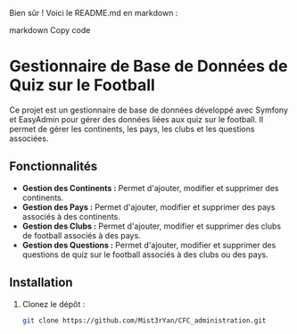 Bien sûr ! Voici le README.md en markdown :

markdown
Copy code

# Gestionnaire de Base de Données de Quiz sur le Football

Ce projet est un gestionnaire de base de données développé avec Symfony et EasyAdmin pour gérer des données liées aux quiz sur le football. Il permet de gérer les continents, les pays, les clubs et les questions associées.

## Fonctionnalités

- **Gestion des Continents :** Permet d'ajouter, modifier et supprimer des continents.
- **Gestion des Pays :** Permet d'ajouter, modifier et supprimer des pays associés à des continents.
- **Gestion des Clubs :** Permet d'ajouter, modifier et supprimer des clubs de football associés à des pays.
- **Gestion des Questions :** Permet d'ajouter, modifier et supprimer des questions de quiz sur le football associés à des clubs ou des pays.

## Installation

1. Clonez le dépôt :
   ```bash
   git clone https://github.com/Mist3rYan/CFC_administration.git
   ```
